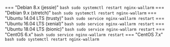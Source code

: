 === "Debian 8.x (jessie)"
    ``` bash
    sudo systemctl restart nginx-wallarm
    ```
=== "Debian 9.x (stretch)"
    ``` bash
    sudo systemctl restart nginx-wallarm
    ```
=== "Ubuntu 14.04 LTS (trusty)"
    ``` bash
    sudo service nginx-wallarm restart
    ```
=== "Ubuntu 16.04 LTS (xenial)"
    ``` bash
    sudo service nginx-wallarm restart
    ```
=== "Ubuntu 18.04 LTS (bionic)"
    ``` bash
    sudo service nginx-wallarm restart
    ```
=== "CentOS 6.x"
    ``` bash
    sudo service nginx-wallarm restart
    ```
=== "CentOS 7.x"
    ``` bash
    sudo systemctl restart nginx-wallarm
    ```
